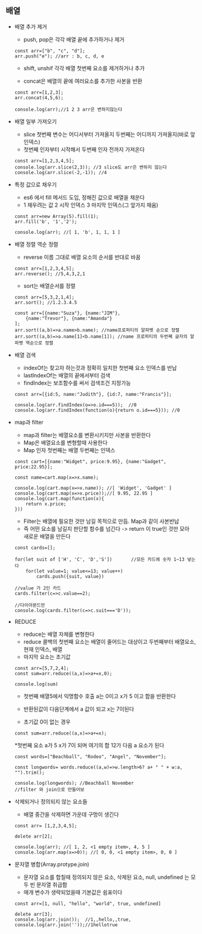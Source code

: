 ## 배열
* 배열 추가 제거
    * push, pop은 각각 배열 끝에 추가하거나 제거
    ~~~
    const arr=["b", "c", "d"];
    arr.push("e"); //arr : b, c, d, e
    ~~~
    * shift, unshif 각각 배열 첫번째 요소를 제거하거나 추가
    
    * concat은 배열의 끝에 여러요소를 추가한 사본을 반환
    ~~~
    const arr=[1,2,3];
    arr.concat(4,5,6);
    
    console.log(arr);//1 2 3 arr은 변하지않는다
    ~~~

* 배열 일부 가져오기
    * slice 첫번째 변수는 어디서부터 가져올지 두번째는 어디까지 가져올지(바로 앞 인덱스)
    * 첫번째 인자부터 시작해서 두번째 인자 전까지 가져온다
    ~~~
    const arr=[1,2,3,4,5];    
    console.log(arr.slice(2,3)); //3 slice도 arr은 변하지 않는다
    console.log(arr.slice(-2,-1)); //4
    ~~~
    
* 특정 값으로 채우기
    * es6 에서 fill 메서드 도입, 정해진 값으로 배열을 채운다
    * 1 채우려는 값 2 시작 인덱스 3 마지막 인덱스(그 앞가지 채움)
    ~~~
    const arr=new Array(5).fill(1);
    arr.fill('b', '1','2');
    
    console.log(arr); //[ 1, 'b', 1, 1, 1 ]
    ~~~

* 배열 정렬 역순 정렬
    * reverse 이름 그대로 배열 요소의 순서를 반대로 바꿈
    ~~~ 
    const arr=[1,2,3,4,5];
    arr.reverse(); //5,4,3,2,1    
    ~~~    
    * sort는 배열순서를 정렬
    ~~~
    const arr=[5,3,2,1,4];
    arr.sort(); //1.2.3.4.5
    
    const arr=[{name:"Suza"}, {name:"JIM"},
        {name:"Trevor"}, {name:"Amanda"}
    ];
    arr.sort((a,b)=>a.name>b.name); //name프로퍼티의 알파벳 순으로 정렬
    arr.sort((a,b)=>a.name[1]<b.name[1]); //name 프로퍼티의 두번째 글자의 알파벳 역순으로 정렬
    ~~~

* 배열 검색
    * indexOf는 찾고자 하는것과 정확히 일치한 첫번째 요소 인덱스를 반납
    * lastIndexOf는 배열의 끝에서부터 검색
    * findIndex는 보조함수를 써서 검색조건 지정가능
    ~~~
    const arr=[{id:5, name:"Judith"}, {id:7, name:"Francis"}];
    
    console.log(arr.findIndex(o=>o.id===5));  //0 
    console.log(arr.findIndex(function(o){return o.id===5})); //0
    ~~~
    
* map과 filter
    * map과 filter는 배열요소를 변환시키지만 사본을 반환한다
    * Map은 배열요소를 변형할때 사용한다
    * Map 인자 첫번째는 배열 두번째는 인덱스
    ~~~
    const cart=[{name:"Widget", price:9.95}, {name:"Gadget", price:22.95}];
    
    const name=cart.map(x=>x.name);
    
    console.log(cart.map(x=>x.name)); //[ 'Widget', 'Gadget' ]
    console.log(cart.map(x=>x.price));//[ 9.95, 22.95 ]
    console.log(cart.map(function(x){ 
        return x.price;
    }))
    ~~~        
    
    * Filter는 배열에 필요한 것만 남길 목적으로 만듬. Map과 같이 사본반납
    * 즉 어떤 요소를 남길지 판단할 함수를 넘긴다 -> return 이 true인 것만 모아  
      새로운 배열을 만든다
      
    ~~~
    const cards=[];
    
    for(let suit of ['H', 'C', 'D','S'])       //모든 카드에 숫자 1~13 넣는다
        for(let value=1; value<=13; value++)
            cards.push({suit, value})
    
    //value 가 2인 카드
    cards.filter(c=>c.value==2);
        
    //다이아몬드만
    console.log(cards.filter(c=>c.suit==='D'));
    ~~~
    
* REDUCE
    * reduce는 배열 자체를 변형한다
    * reduce 콜백의 첫번째 요소는 배열이 줄어드는 대상이고 두번째부터 배열요소, 현재 인덱스, 배열
    * 마지막 요소는 초기값
    ~~~
    const arr=[5,7,2,4];
    const sum=arr.reduce((a,x)=>a+=x,0);
    
    console.log(sum)
    ~~~
    * 첫번째 배열5에서 익명함수 호출 a는 0이고 x가 5 이고 합을 반환한다
    * 반환된값이 다음단계에서 a 값이 되고 x는 7이된다
    
    * 초기값 0이 없는 경우
    ~~~
    const sum=arr.reduce((a,x)=>a+=x);
    ~~~
    *첫번째 요소 a가 5 x가 7이 되며 여기의 합 12가 다음 a 요소가 된다    
    
    ~~~
    const words=["Beachball", "Rodeo", "Angel", "November"];
    
    const longwords= words.reduce((a,w)=>w.length>6? a+ " " + w:a, "").trim();
    
    console.log(longwords); //Beachball November
    //filter 와 join으로 만들어보
    ~~~
    
* 삭제되거나 정의되지 않는 요소들
    * 배열 중간을 삭제하면 가운데 구멍이 생긴다
    ~~~
    const arr= [1,2,3,4,5];
    
    delete arr[2];
    
    console.log(arr); //[ 1, 2, <1 empty item>, 4, 5 ]
    console.log(arr.map(x=>0)); //[ 0, 0, <1 empty item>, 0, 0 ]
    ~~~    
    
* 문자열 병합(Array.protype.join)
    * 문자열 요소를 합칠때 정의되지 않은 요소, 삭제된 요소, null, undefined 는 모두 빈 문자열 취급함
    * 매개 변수가 생략되었을때 기본값은 쉼표이다
    ~~~
    const arr=[1, null, "hello", "world", true, undefined]
    
    delete arr[3];
    console.log(arr.join());  //1,,hello,,true,
    console.log(arr.join(''));//1hellotrue
    ~~~    
    
    